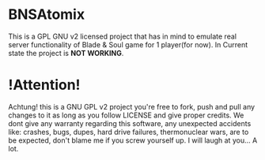 # BNSAtomix
This is a GPL GNU v2 licensed project that has in mind to emulate real server functionality of Blade & Soul game for 1 player(for now).
In Current state the project is **NOT WORKING**.

# !Attention!
Achtung! this is a GNU GPL v2 project you're free to fork, push and pull any changes to it as long as you follow LICENSE and give proper credits.
We dont give any warranty regarding this software, any unexpected accidents like: crashes, bugs, dupes, hard drive failures, thermonuclear wars, are to be expected, don't blame me if you screw yourself up. I will laugh at you... A lot.
